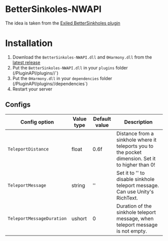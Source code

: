 # BetterSinkoles-NWAPI
The idea is taken from the [Exiled BetterSinkholes plugin](https://github.com/warden161/BetterSinkholes2)
# Installation
1. Download the `BetterSinkoles-NWAPI.dll` and `0Harmony.dll` from the [latest release](https://github.com/Nakuliv/BetterSinkoles-NWAPI/releases/latest)
2. Put the `BetterSinkoles-NWAPI.dll` in your `plugins` folder (/PluginAPI/plugins/<port>/`)
4. Put the `0Harmony.dll` in your `dependencies` folder (/PluginAPI/plugins/<port>/dependencies`)
5. Restart your server

## Configs
| Config option | Value type | Default value | Description |
| --- | --- | --- | --- |
| `TeleportDistance` | float | 0.6f | Distance from a sinkhole where it teleports you to the pocket dimension. Set it to higher than 0!|
| `TeleportMessage` | string | '' | Set it to '' to disable sinkhole teleport message. Can use Unity's RichText. |
| `TeleportMessageDuration` | ushort | 0 | Duration of the sinkhole teleport message, when teleport message is not empty. |
